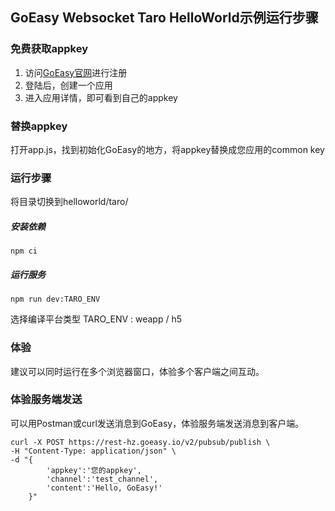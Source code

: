 ## GoEasy Websocket Taro HelloWorld示例运行步骤

### 免费获取appkey
1. 访问[GoEasy官网](https://www.goeasy.io)进行注册
2. 登陆后，创建一个应用
3. 进入应用详情，即可看到自己的appkey

### 替换appkey
打开app.js，找到初始化GoEasy的地方，将appkey替换成您应用的common key

### 运行步骤

将目录切换到helloworld/taro/

##### 安装依赖
```
npm ci
```

##### 运行服务

```
npm run dev:TARO_ENV
```
选择编译平台类型 TARO_ENV : weapp / h5

### 体验
建议可以同时运行在多个浏览器窗口，体验多个客户端之间互动。

### 体验服务端发送
可以用Postman或curl发送消息到GoEasy，体验服务端发送消息到客户端。

````shell
curl -X POST https://rest-hz.goeasy.io/v2/pubsub/publish \
-H "Content-Type: application/json" \
-d "{
        'appkey':'您的appkey',
        'channel':'test_channel',
        'content':'Hello, GoEasy!'
    }"
    
````


